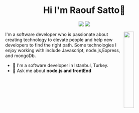 
<h1 align="center">Hi I'm Raouf Satto👋</h1>
<p align="center">
    <a href="https://https://www.linkedin.com/in/raouf-satto-8a38a11aa/"><img src="https://img.shields.io/badge/linkedin-%230177B5?style=flat&logo=linkedin&logoColor=white"/></a>
    <a href="https://instagram.com/rauf95sat?igshid=1ccema71o2gmf"><img src="https://img.shields.io/badge/instagram-%23E4415F?style=flat&logo=instagram&logoColor=white"/></a>
  </p>
  
  <img src="https://github.com/mohamedabusrea/mohamedabusrea/blob/master/profile-img.png" align="right" width="25%"/>

I'm a software developer who is passionate about creating technology to elevate people and help new developers to find the right path. Some technologies I enjoy working with include Javascript, node.js,Express, and mongoDb.

- 🔭 I'm a software developer in Istanbul, Turkey.
- 💬 Ask me about **node.js and frontEnd**
